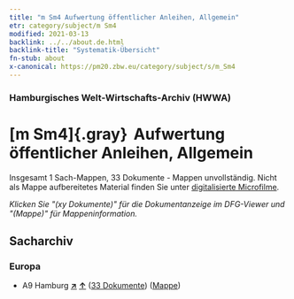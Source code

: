 ```yaml
---
title: "m Sm4 Aufwertung öffentlicher Anleihen, Allgemein"
etr: category/subject/m Sm4
modified: 2021-03-13
backlink: ../../about.de.html
backlink-title: "Systematik-Übersicht"
fn-stub: about
x-canonical: https://pm20.zbw.eu/category/subject/s/m_Sm4
---
```


### Hamburgisches Welt-Wirtschafts-Archiv (HWWA)
# [m Sm4]{.gray}&#8201; Aufwertung öffentlicher Anleihen, Allgemein&#160; 




Insgesamt 1 Sach-Mappen, 33 Dokumente - Mappen unvollständig.
Nicht als Mappe aufbereitetes Material finden Sie unter [digitalisierte Microfilme](/film/h1_sh.de.html).

_Klicken Sie "(xy Dokumente)" für die Dokumentanzeige im DFG-Viewer und "(Mappe)" für Mappeninformation._

## Sacharchiv




### Europa

- A9 Hamburg [**&nearr;**](../../../geo/i/140905/about.de.html "Hamburg (alle Mappen)") [**&uarr;**](../../../geo/about.de.html#A9 "Ländersystematik") (<a href="https://pm20.zbw.eu/dfgview/sh/140905,144913" title="über: Hamburg : Aufwertung öffentlicher Anleihen, Allgemein" target="_blank">33 Dokumente</a>) ([Mappe](../../../../folder/sh/1409xx/140905/1449xx/144913/about.de.html))


